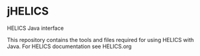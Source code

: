 # jHELICS
HELICS Java interface

This repository contains the tools and files required for using HELICS with Java. For HELICS documentation see HELICS.org

